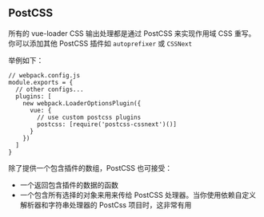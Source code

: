 ## PostCSS

所有的 vue-loader CSS 输出处理都是通过 PostCSS 来实现作用域 CSS 重写。你可以添加其他 PostCSS 插件如 `autoprefixer` 或 `CSSNext`

举例如下：
```
// webpack.config.js
module.exports = {
  // other configs...
  plugins: [
    new webpack.LoaderOptionsPlugin({
      vue: {
        // use custom postcss plugins
        postcss: [require('postcss-cssnext')()]
      }
    })
  ]
}
```
除了提供一个包含插件的数组，PostCSS 也可接受：
* 一个返回包含插件的数据的函数
* 一个包含所有选择的对象来用来传给 PostCSS 处理器。当你使用依赖自定义解析器和字符串处理器的 PostCss 项目时，这非常有用

